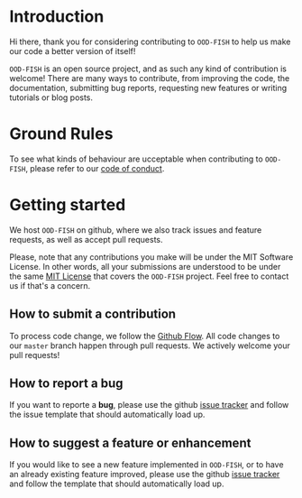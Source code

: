 # Introduction

Hi there, thank you for considering contributing to `OOD-FISH` to help us make our code a better version of itself!

`OOD-FISH` is an open source project, and as such any kind of contribution is welcome! There are many ways to contribute, from improving the code, the documentation, submitting bug reports, requesting new features or writing tutorials or blog posts.

# Ground Rules

To see what kinds of behaviour are ucceptable when contributing to `OOD-FISH`, please refer to our [code of conduct](https://ggirelli.github.io/gpseqc/code_of_conduct).

# Getting started

We host `OOD-FISH` on github, where we also track issues and feature requests, as well as accept pull requests.

Please, note that any contributions you make will be under the MIT Software License. In other words, all your submissions are understood to be under the same [MIT License](http://choosealicense.com/licenses/mit/) that covers the `OOD-FISH` project. Feel free to contact us if that's a concern.

## How to submit a contribution

To process code change, we follow the [Github Flow](https://guides.github.com/introduction/flow/index.html). All code changes to our `master` branch happen through pull requests. We actively welcome your pull requests!

## How to report a bug

If you want to reporte a **bug**, please use the github [issue tracker](https://github.com/ggirelli/ood-fish/issues) and follow the issue template that should automatically load up.

## How to suggest a feature or enhancement

If you would like to see a new feature implemented in `OOD-FISH`, or to have an already existing feature improved, please use the github [issue tracker](https://github.com/ggirelli/ood-fish/issues) and follow the template that should automatically load up.
